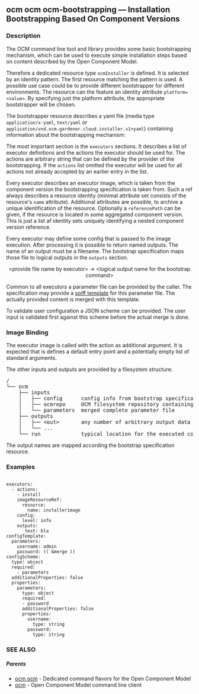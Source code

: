 ## ocm ocm ocm-bootstrapping &mdash; Installation Bootstrapping Based On Component Versions

### Description


The OCM command line tool and library provides some basic bootstrapping mechanism, which can be used to
execute simple installation steps based on content described by the Open Component Model.

Therefore a dedicated resource type <code>ocmInstaller</code> is defined.
It is selected by an identity pattern. The first resource matching the pattern is used.
A possible use case could be to provide different bootstrapper for different environments.
The resource can the feature an identity attribute <code>platform=&lt;value></code>.
By specifying just the platform attribute, the appropriate bootstrapper will be chosen.

The bootstrapper resource describes a yaml file (media type <code>application/x-yaml</code>, <code>text/yaml</code>
or <code>application/vnd.ocm.gardener.cloud.installer.v1+yaml</code>)
containing information about the bootstrapping mechanism:

The most important section is the <code>executors</code> sections. It describes a list of
executor definitions and the actions the executor should be used for.
The actions are arbitrary string that can be defined by the provider of the bootstrapping.
If the <code>actions</code> list omitted the executor will be used for all actions
not already accepted by an earlier entry in the list.

Every executor describes an executor image, which is taken from the component version
the bootstrapping specification is taken from. Such a ref always describes a resource
identity (minimal attribute set consists of the resource's <code>name</code> attribute). Additional
attributes are possible, to archive a unique identification of the resource.
Optionally a <code>referencePath</code> can be given, if the resource is located in some 
aggregated component version. This is just a list af identity sets uniquely identifying a nested
component version reference.

Every executor may define some config that is passed to the image execution.
After processing it is possible to return named outputs. The name of an output must be a filename.
The bootstrap specification maps those file to logical outputs in the <code>outputs</code> section.

<center>
  &lt;provide file name by executor> -> &lt;logical output name for the bootstrap command>
</center>

Common to all executors a parameter file can be provided by the caller. The specification may 
provide a [spiff template](https://github.com/mandelsoft/spiff) for this parameter file.
The actually provided content is merged with this template.

To validate user configuration a JSON scheme can be provided. The user input is validated first
against this scheme before the actual merge is done.

### Image Binding

The executor image is called with the action as additional argument. It is expected 
that is defines a default entry point and a potentially empty list of standard arguments.

The other inputs and outputs are provided by a filesystem structure:
<pre>
/
└── ocm
    ├── inputs
    │   ├── config      config info from bootstrap specification
    │   ├── ocmrepo     OCM filesystem repository containing the complement component version
    │   └── parameters  merged complete parameter file
    ├── outputs
    │   ├── &lt;out>       any number of arbitrary output data provided by executor
    │   └── ...         
    └── run             typical location for the executed command
</pre>

The output names are mapped according the bootstrap specification resource.


### Examples

```

executors:
  - actions:
    - install
    imageResourceRef:
      resource:
        name: installerimage
    config:
      level: info
    outputs:
       test: bla
configTemplate:
  parameters:
    username: admin
    password: (( &merge ))
configScheme:
  type: object
  required:
    - parameters
  additionalProperties: false
  properties:
    parameters:
      type: object
      required:
      - password
      additionalProperties: false
      properties:
        username:
          type: string
        password:
          type: string

```

### SEE ALSO

##### Parents

* [ocm ocm](ocm_ocm.md)	 - Dedicated command flavors for the Open Component Model
* [ocm](ocm.md)	 - Open Component Model command line client

